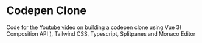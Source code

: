# Codepen Clone

Code for the [Youtube video](https://www.youtube.com/watch?v=GUE2IuNhlxU) on building a codepen clone using Vue 3( Composition API ), Tailwind CSS, Typescript, Splitpanes and Monaco Editor
